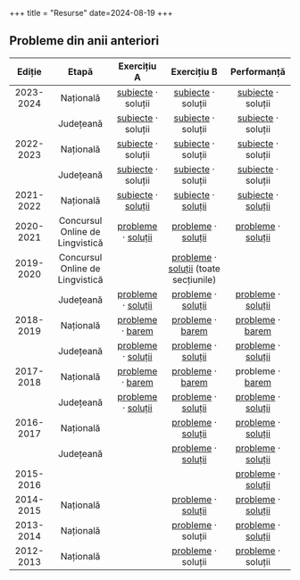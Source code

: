 +++
title = "Resurse"
date=2024-08-19
+++

## Probleme din anii anteriori

| Ediție    | Etapă     | Exercițiu A | Exercițiu B | Performanță |
| :-------: | :-------: | :---------: | :---------: | :---------: |
| 2023-2024 | Națională | [subiecte](/subiecte/ONL2024_Subiecte_ExA.pdf) · soluții | [subiecte](/subiecte/ONL2024_Subiecte_ExB.pdf) · soluții | [subiecte](/subiecte/ONL2024_Subiecte_Perf.pdf) · soluții |
|           | Județeană | [subiecte](/subiecte/OJL2024_Subiecte_ExA.pdf) · soluții | [subiecte](/subiecte/OJL2024_Subiecte_ExB.pdf) · soluții | [subiecte](/subiecte/OJL2024_Subiecte_Perf.pdf) · soluții |
| 2022-2023 | Națională | [subiecte](/subiecte/ONL2023_Subiecte_ExA.pdf) · soluții | [subiecte](/subiecte/ONL2023_Subiecte_ExB.pdf) · soluții | [subiecte](/subiecte/ONL2023_Subiecte_Perf.pdf) · soluții |
|           | Județeană | [subiecte](/subiecte/OJL2023_Subiecte_ExA.pdf) · soluții | [subiecte](/subiecte/OJL2023_Subiecte_ExB.pdf) · soluții | [subiecte](/subiecte/OJL2023_Subiecte_Perf.pdf) · soluții |
| 2021-2022 | Națională | [subiecte](/subiecte/ONL2022_Subiecte_ExA.pdf) · [soluții](/subiecte/ONL2022_Soluții_ExA.pdf) | [subiecte](/subiecte/ONL2022_Subiecte_ExB.pdf) · [soluții](/subiecte/ONL2022_Soluții_ExB.pdf) | [subiecte](/subiecte/ONL2022_Subiecte_Perf.pdf) · [soluții](/subiecte/ONL2022_Soluții_Perf.pdf) |
| 2020-2021 | Concursul Online de Lingvistică | [probleme](https://drive.google.com/file/d/1BbhbDqi55G24xZoUJTLcy6j1FTAVCGB-/view) · [soluții](https://drive.google.com/file/d/1xo6fPJxtuQOprCKJVWTaHBGnTKN-OWMH/view?usp=drive_link) | [probleme](https://drive.google.com/file/d/1bX4aDrWwvfI11umehVhls87h6bsurOq2/view) · [soluții](https://drive.google.com/file/d/1Vmw5CE2eBYrwRvyeaoOEuqwbt-XsXzLs/view)              | [probleme](https://drive.google.com/file/d/1QRJoRwIEOunfl7nfvZZsJPE4vWssD2Vg/view) · [soluții](https://drive.google.com/file/d/1CpawNYjEyvwd4bU0ASgNJxu0WNE64OZj/view) |
| 2019-2020 | Concursul Online de Lingvistică | | [probleme](https://drive.google.com/file/d/1irNaMvXpusoOZ7CKTefzqE1EJWuhzb5u/view) · [soluții](https://drive.google.com/file/d/1vjuL1Dmp-7o03qR642DYFMPs4QAMBTRI/view) (toate secțiunile) | |
|           | Județeană | [probleme](https://drive.google.com/file/d/1Wx86Qb_lj_ZVixSJxGK2hclnTFRNeFA_/view) · [soluții](https://drive.google.com/file/d/1KrIFliIS5vSsj_zFAnfZawHl99HUuynj/view)                | [probleme](https://drive.google.com/file/d/1mQ3is2j3TJOgK5ZdU9WgHFDFsgEV2_S_/view) · [soluții](https://drive.google.com/file/d/1URfK_MCFUgoqrguF6YHOoD-L-gP0lqpI/view)              | [probleme](https://drive.google.com/file/d/1AS0ROMkH_srUkJhDVU18Ilzat48j9qIE/view) · [soluții](https://drive.google.com/file/d/1-kSnnaJsRb6VfwTetETYBzHvkNpBBWOy/view) |
| 2018-2019 | Națională | [probleme](https://drive.google.com/file/d/14ThBXpOYS-ZW_x7BCrXjV_lqhcDDismo/view) · [barem](https://drive.google.com/file/d/17-pYaB--QnZCilM8lAtAAScDZ7skemEL/view)                  | [probleme](https://drive.google.com/file/d/1jxWxB2h0Vj3vx1xV4fxNyqKqrpXmwgqb/view) · [barem](https://drive.google.com/file/d/1tpn7_MGLAkGc3uPLV9oCT4P3-DCCtpss/view)                | [probleme](https://drive.google.com/file/d/1-pWvtcJ_8FUWrZSNb2Dk48XN-1GBKFgH/view) · [barem](https://drive.google.com/file/d/1YeVjGJ299MHRDSlxfQKXPS7kLYLhQU_9/view)   |
|           | Județeană | [probleme](https://drive.google.com/file/d/1YfyrgIqdl4YbG8p7HYOlRRhTR9vqeMJW/view) · [soluții](https://drive.google.com/file/d/11ehxOm1IiZ-4xapaoZPTT9TNfxzSRySl/view)                | [probleme](https://drive.google.com/file/d/1lC_crgRccEWQ30RBFNRPWIhgNopiizd_/view) · [soluții](https://drive.google.com/file/d/1xjrYK87iYlklgzYLpyfFhJ6e1jBzMI8B/view)              | [probleme](https://drive.google.com/file/d/1jdxyWnDpw8PWAdsRgNrDceK72n97z3id/view) · [soluții](https://drive.google.com/file/d/10B1W5xaOnmmZtMNd60CBBmEjMngpH80O/view) |
| 2017-2018 | Națională | [probleme](https://drive.google.com/file/d/1K3CY0tD40hf1sPS8DuXYuChiU1_2bZzK/view) · [barem](https://drive.google.com/file/d/14DQmQHJ_1mHc-LXo8oR38PAoiF4q5w4J/view)                  | [probleme](https://drive.google.com/file/d/17A3--efAaLqLy6y4jUirQojK7ihiB5Gu/view) · [barem](https://drive.google.com/file/d/1ylMQ3n5AQOOMz6eVkRTqoPT_fHT1fYDm/view?usp=drive_link) | probleme · [barem](https://drive.google.com/file/d/1vxfP9K4ZL67D7mBTZGkHgq2MV6Rq0CrI/view)                                                                             |
|           | Județeană | [probleme](https://drive.google.com/file/d/1OepJi5_c8KPPJkBdZeB27KvNOci8KQGW/view) · [soluții](https://drive.google.com/file/d/12flKI4OLG-rOoMZ4QK_kQ4-xlOuz5Y4O/view)                | [probleme](https://drive.google.com/file/d/1hrJSZ5TSykB0UJY9646FsXyZO32HVduM/view) · [soluții](https://drive.google.com/file/d/1WvKAL_ZSaMByoEIGhmriD6IVQ49QRMj-/view)              | [probleme](https://drive.google.com/file/d/1c7UGHhvZBXyrkValLacyQTWK2ut-qMXb/view) · [soluții](https://drive.google.com/file/d/1B-uO5tGHTpVAynf5Ro8dmtzhK2pDdfn3/view) |
| 2016-2017 | Națională | | [probleme](https://drive.google.com/file/d/1a8rcZu6hLxOVzJaxcMHNpTPt74sTBnyj/view) · [soluții](https://drive.google.com/file/d/19V1act1lCwLvLElHRW3yPcxBr8deADKD/view)              | [probleme](https://drive.google.com/file/d/1gI5_UPc4uIV_YGonmyrZrfcJ4G-9y7P_/view) · [soluții](https://drive.google.com/file/d/1bZ66Kb9d5fncQdbXhob5y5NAZoOyOOn5/view) |
|           | Județeană | | [probleme](https://drive.google.com/file/d/13hF1gxDX_7NmTRedbsE7zumwHLVObHdO/view) · [soluții](https://drive.google.com/file/d/1eWGI8bIOilXsMQpoxAOE9EJFoPSgryJY/view)              | [probleme](https://drive.google.com/file/d/1aSQhJlhyidqvECBpWkCNMk-BvwmdNHOb/view) · [soluții](https://drive.google.com/file/d/1Elsv4D7Vc9ResSgaU1rXNoVGjVU_C3uk/view) |
| 2015-2016 |           | | | [probleme](https://drive.google.com/file/d/1irnRoR5FOHSOtKKSyXH1NMtgjCCy9fTC/view) · [soluții](https://drive.google.com/file/d/1OTAY8Wx2-Tp846DT8mgn2ZqVJ4G6srA_/view) |
| 2014-2015 | Națională | | [probleme](https://drive.google.com/file/d/1E6ELvOUZiqyolmTPJSzZi_Pimo0rWpJq/view) · [soluții](https://drive.google.com/file/d/15zUuw18hb3JzXSwomChj6BY84Vyo11RG/view)              | [probleme](https://drive.google.com/file/d/1UKuZQKIxocAUJkCzh3yEo9bZ0NFHNy4H/view) · [soluții](https://drive.google.com/file/d/13hgjw0NjYZpacIoF_W_CKwrzmRUnD08R/view) |
| 2013-2014 | Națională | | [probleme](https://drive.google.com/file/d/1WKHTdqASkMMEfi5ORAwCjLqw6S1PWXHN/view) · soluții                                                                                        | [probleme](https://drive.google.com/file/d/1z4eo1b6Wk9PhnQCgGJfq52a8Q6kTvCB0/view) · [soluții](https://drive.google.com/file/d/1aj9C2DECQ-WSJ6CLFLWZNCAeb_cKu1m4/view) |
| 2012-2013 | Națională | | [probleme](https://drive.google.com/file/d/1aj9C2DECQ-WSJ6CLFLWZNCAeb_cKu1m4/view) · soluții                                                                                        | [probleme](https://drive.google.com/file/d/1S4h38Oj3FuzAVhj3b8VFccKSqGxxN85z/view) · soluții                                                                           |
